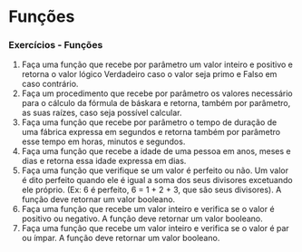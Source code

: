 # Funções

### Exercícios - Funções

1. Faça uma função que recebe por parâmetro um valor inteiro e positivo e retorna o valor lógico Verdadeiro caso o valor seja primo e Falso em caso contrário.
2. Faça um procedimento que recebe por parâmetro os valores necessário para o cálculo da fórmula de báskara e retorna, também por parâmetro, as suas raízes, caso seja possível calcular.
3. Faça uma função que recebe por parâmetro o tempo de duração de uma fábrica expressa em segundos e retorna também por parâmetro esse tempo em horas, minutos e segundos.
4. Faça uma função que recebe a idade de uma pessoa em anos, meses e dias e retorna essa idade expressa em dias.
5. Faça uma função que verifique se um valor é perfeito ou não. Um valor é dito perfeito quando ele é igual a soma dos seus divisores excetuando ele próprio. \(Ex: 6 é perfeito, 6 = 1 + 2 + 3, que são seus divisores\). A função deve retornar um valor booleano.
6. Faça uma função que recebe um valor inteiro e verifica se o valor é positivo ou negativo. A função deve retornar um valor booleano.
7. Faça uma função que recebe um valor inteiro e verifica se o valor é par ou ímpar. A função deve retornar um valor booleano.

